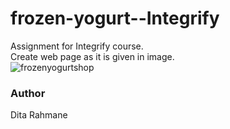 # frozen-yogurt--Integrify
Assignment for Integrify course.  
Create web page as it is given in image.  
![frozenyogurtshop](https://user-images.githubusercontent.com/28303111/39123817-b25c78be-4701-11e8-9cae-31c2c1234393.jpg)
### Author
Dita Rahmane
